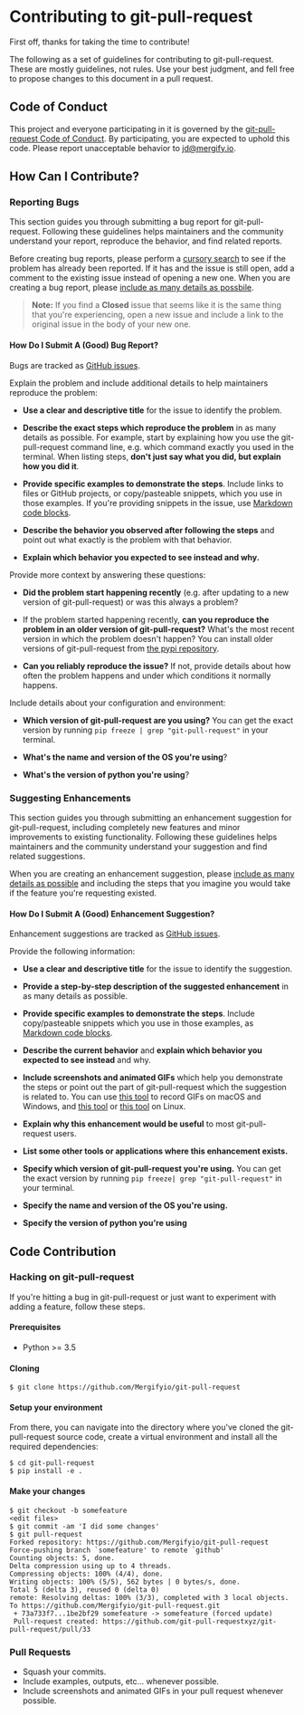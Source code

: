 # Contributing to git-pull-request

First off, thanks for taking the time to contribute!

The following as a set of guidelines for contributing to git-pull-request.
These are mostly guidelines, not rules. Use your best judgment, and fell free
to propose changes to this document in a pull request.

## Code of Conduct

This project and everyone participating in it is governed by the
[git-pull-request Code of Conduct](CODE_OF_CONDUCT.md). By participating, you
are expected to uphold this code. Please report unacceptable behavior to
[jd@mergify.io](mailto:jd@mergify.io).

## How Can I Contribute?

### Reporting Bugs

This section guides you through submitting a bug report for git-pull-request.
Following these guidelines helps maintainers and the community
understand your report, reproduce the behavior, and find related reports.

Before creating bug reports, please perform a [cursory
search](https://github.com/Mergifyio/git-pull-request/issues?q=is%3Aissue%20is%3Aopen%20)
to see if the problem has already been reported. If it has and the issue is
still open, add a comment to the existing issue instead of opening a new one.
When you are creating a bug report, please [include as many details as
possbile](#how-do-i-submit-a-good-bug-report).

> **Note:** If you find a **Closed** issue that seems like it is the same thing
> that you're experiencing, open a new issue and include a link to the original
> issue in the body of your new one.

#### How Do I Submit A (Good) Bug Report?

Bugs are tracked as [GitHub
issues](https://guides.github.com/features/issues/).

Explain the problem and include additional details to help maintainers
reproduce the problem:

* **Use a clear and descriptive title** for the issue to identify the problem.

* **Describe the exact steps which reproduce the problem** in as many details
  as possible. For example, start by explaining how you use the
  git-pull-request command line, e.g. which command exactly you used in the
  terminal. When listing steps, **don't just say what you did, but explain how
  you did it**.

* **Provide specific examples to demonstrate the steps**. Include links to
  files or GitHub projects, or copy/pasteable snippets, which you use in those
  examples. If you're providing snippets in the issue, use [Markdown code
  blocks](https://help.github.com/articles/markdown-basics/#multiple-lines).

* **Describe the behavior you observed after following the steps** and point
  out what exactly is the problem with that behavior.

* **Explain which behavior you expected to see instead and why.**


Provide more context by answering these questions:

* **Did the problem start happening recently** (e.g. after updating to a new
  version of git-pull-request) or was this always a problem?

* If the problem started happening recently, **can you reproduce the problem in
  an older version of git-pull-request?** What's the most recent version in
  which the problem doesn't happen? You can install older versions of
  git-pull-request from [the pypi
  repository](https://pypi.python.org/pypi/git-pull-request/).

* **Can you reliably reproduce the issue?** If not, provide details about how
  often the problem happens and under which conditions it normally happens.


Include details about your configuration and environment:

* **Which version of git-pull-request are you using?** You can get the exact
  version by running `pip freeze | grep "git-pull-request"` in your terminal.

* **What's the name and version of the OS you're using**?

* **What's the version of python you're using**?

### Suggesting Enhancements

This section guides you through submitting an enhancement suggestion for
git-pull-request, including completely new features and minor improvements to
existing functionality. Following these guidelines helps maintainers and the
community understand your suggestion and find related suggestions.

When you are creating an enhancement suggestion, please [include as many
details as possible](#how-do-i-submit-a-good-enhancement-suggestion) and
including the steps that you imagine you would take if the feature you're
requesting existed.

#### How Do I Submit A (Good) Enhancement Suggestion?

Enhancement suggestions are tracked as [GitHub
issues](https://guides.github.com/features/issues/).

Provide the following information:

* **Use a clear and descriptive title** for the issue to identify the
  suggestion.

* **Provide a step-by-step description of the suggested enhancement** in as
  many details as possible.

* **Provide specific examples to demonstrate the steps**. Include
  copy/pasteable snippets which you use in those examples, as [Markdown code
  blocks](https://help.github.com/articles/markdown-basics/#multiple-lines).

* **Describe the current behavior** and **explain which behavior you expected
  to see instead** and why.

* **Include screenshots and animated GIFs** which help you demonstrate the
  steps or point out the part of git-pull-request which the suggestion is
  related to. You can use [this tool](https://www.cockos.com/licecap/) to
  record GIFs on macOS and Windows, and [this
  tool](https://github.com/colinkeenan/silentcast) or [this
  tool](https://github.com/GNOME/byzanz) on Linux.

* **Explain why this enhancement would be useful** to most git-pull-request
  users.

* **List some other tools or applications where this enhancement exists.**

* **Specify which version of git-pull-request you're using.** You can get the
  exact version by running `pip freeze| grep "git-pull-request"` in your
  terminal.

* **Specify the name and version of the OS you're using.**

* **Specify the version of python you're using**

## Code Contribution

### Hacking on git-pull-request

If you're hitting a bug in git-pull-request or just want to experiment with
adding a feature, follow these steps.

#### Prerequisites

- Python >= 3.5

#### Cloning

``` command-line
$ git clone https://github.com/Mergifyio/git-pull-request
```

#### Setup your environment

From there, you can navigate into the directory where you've cloned the
git-pull-request source code, create a virtual environment and install all the
required dependencies:

``` command-line
$ cd git-pull-request
$ pip install -e .
```

#### Make your changes

``` command-line
$ git checkout -b somefeature
<edit files>
$ git commit -am 'I did some changes'
$ git pull-request
Forked repository: https://github.com/Mergifyio/git-pull-request
Force-pushing branch `somefeature' to remote `github'
Counting objects: 5, done.
Delta compression using up to 4 threads.
Compressing objects: 100% (4/4), done.
Writing objects: 100% (5/5), 562 bytes | 0 bytes/s, done.
Total 5 (delta 3), reused 0 (delta 0)
remote: Resolving deltas: 100% (3/3), completed with 3 local objects.
To https://github.com/Mergifyio/git-pull-request.git
 + 73a733f7...1be2bf29 somefeature -> somefeature (forced update)
 Pull-request created: https://github.com/git-pull-requestxyz/git-pull-request/pull/33
```

### Pull Requests

* Squash your commits.
* Include examples, outputs, etc... whenever possible.
* Include screenshots and animated GIFs in your pull request whenever possible.
